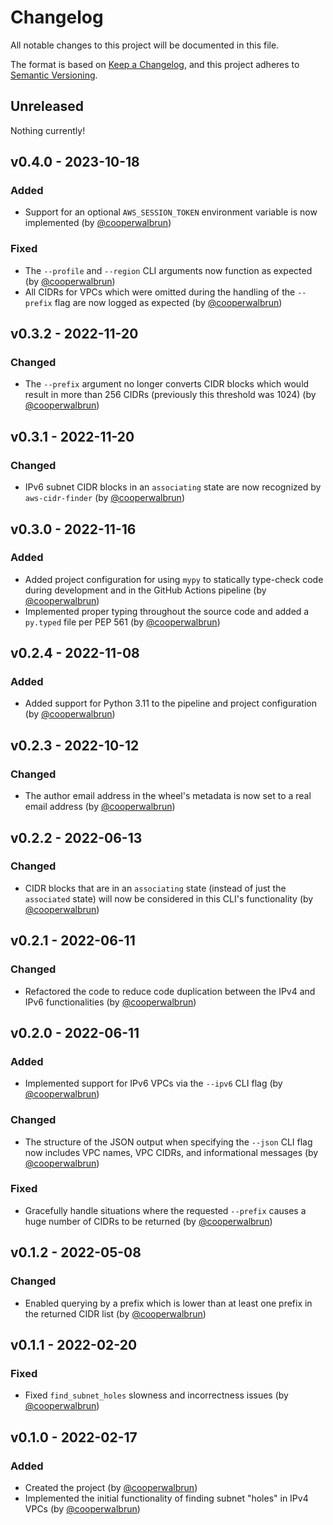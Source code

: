 # Changelog

All notable changes to this project will be documented in this file.

The format is based on [Keep a Changelog](https://keepachangelog.com/en/1.1.0/),
and this project adheres to [Semantic Versioning](https://semver.org/spec/v2.0.0.html).

## Unreleased

Nothing currently!

## v0.4.0 - 2023-10-18

### Added

* Support for an optional `AWS_SESSION_TOKEN` environment variable is now implemented (by
  [@cooperwalbrun](https://github.com/cooperwalbrun))

### Fixed

* The `--profile` and `--region` CLI arguments now function as expected (by
  [@cooperwalbrun](https://github.com/cooperwalbrun))
* All CIDRs for VPCs which were omitted during the handling of the `--prefix` flag are now logged
  as expected (by [@cooperwalbrun](https://github.com/cooperwalbrun))

## v0.3.2 - 2022-11-20

### Changed

* The `--prefix` argument no longer converts CIDR blocks which would result in more than 256 CIDRs
  (previously this threshold was 1024) (by [@cooperwalbrun](https://github.com/cooperwalbrun))

## v0.3.1 - 2022-11-20

### Changed

* IPv6 subnet CIDR blocks in an `associating` state are now recognized by `aws-cidr-finder` (by
  [@cooperwalbrun](https://github.com/cooperwalbrun))

## v0.3.0 - 2022-11-16

### Added

* Added project configuration for using `mypy` to statically type-check code during development and
  in the GitHub Actions pipeline (by [@cooperwalbrun](https://github.com/cooperwalbrun))
* Implemented proper typing throughout the source code and added a `py.typed` file per PEP 561 (by
  [@cooperwalbrun](https://github.com/cooperwalbrun))

## v0.2.4 - 2022-11-08

### Added

* Added support for Python 3.11 to the pipeline and project configuration (by
  [@cooperwalbrun](https://github.com/cooperwalbrun))

## v0.2.3 - 2022-10-12

### Changed

* The author email address in the wheel's metadata is now set to a real email address (by
  [@cooperwalbrun](https://github.com/cooperwalbrun))

## v0.2.2 - 2022-06-13

### Changed

* CIDR blocks that are in an `associating` state (instead of just the `associated` state) will now
  be considered in this CLI's functionality (by [@cooperwalbrun](https://github.com/cooperwalbrun))

## v0.2.1 - 2022-06-11

### Changed

* Refactored the code to reduce code duplication between the IPv4 and IPv6 functionalities (by
  [@cooperwalbrun](https://github.com/cooperwalbrun))

## v0.2.0 - 2022-06-11

### Added

* Implemented support for IPv6 VPCs via the `--ipv6` CLI flag (by
  [@cooperwalbrun](https://github.com/cooperwalbrun))

### Changed

* The structure of the JSON output when specifying the `--json` CLI flag now includes VPC names, VPC
  CIDRs, and informational messages (by [@cooperwalbrun](https://github.com/cooperwalbrun))

### Fixed

* Gracefully handle situations where the requested `--prefix` causes a huge number of CIDRs to be
  returned (by [@cooperwalbrun](https://github.com/cooperwalbrun))

## v0.1.2 - 2022-05-08

### Changed

* Enabled querying by a prefix which is lower than at least one prefix in the returned CIDR list (by
  [@cooperwalbrun](https://github.com/cooperwalbrun))

## v0.1.1 - 2022-02-20

### Fixed

* Fixed `find_subnet_holes` slowness and incorrectness issues (by
  [@cooperwalbrun](https://github.com/cooperwalbrun))

## v0.1.0 - 2022-02-17

### Added

* Created the project (by [@cooperwalbrun](https://github.com/cooperwalbrun))
* Implemented the initial functionality of finding subnet "holes" in IPv4 VPCs (by
  [@cooperwalbrun](https://github.com/cooperwalbrun))
